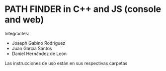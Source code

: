 # PATH FINDER in C++ and JS (console and web)
Integrantes:
* Joseph Gabino Rodríguez
* Juan García Santos
* Daniel Hernández de León

Las instrucciones de uso están en sus respectivas carpetas
